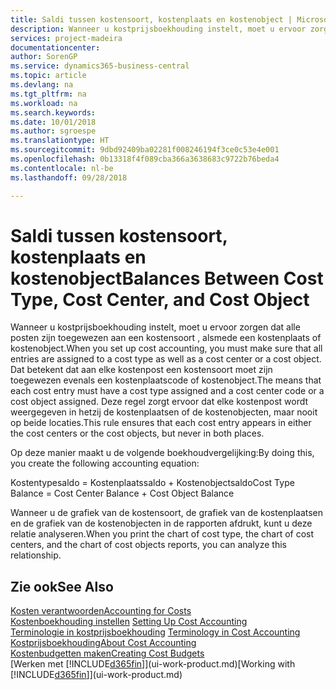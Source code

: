 ```yaml
---
title: Saldi tussen kostensoort, kostenplaats en kostenobject | Microsoft Docs
description: Wanneer u kostprijsboekhouding instelt, moet u ervoor zorgen dat alle posten zijn toegewezen aan een kostensoort , alsmede een kostenplaats of kostenobject. Dat betekent dat aan elke kostenpost een kostensoort moet zijn toegewezen evenals een kostenplaatscode of kostenobject. Deze regel zorgt ervoor dat elke kostenpost wordt weergegeven in hetzij de kostenplaatsen of de kostenobjecten, maar nooit op beide locaties.
services: project-madeira
documentationcenter: 
author: SorenGP
ms.service: dynamics365-business-central
ms.topic: article
ms.devlang: na
ms.tgt_pltfrm: na
ms.workload: na
ms.search.keywords: 
ms.date: 10/01/2018
ms.author: sgroespe
ms.translationtype: HT
ms.sourcegitcommit: 9dbd92409ba02281f008246194f3ce0c53e4e001
ms.openlocfilehash: 0b13318f4f089cba366a3638683c9722b76beda4
ms.contentlocale: nl-be
ms.lasthandoff: 09/28/2018

---
```

# <a name="balances-between-cost-type-cost-center-and-cost-object"></a><span data-ttu-id="6abeb-105">Saldi tussen kostensoort, kostenplaats en kostenobject</span><span class="sxs-lookup"><span data-stu-id="6abeb-105">Balances Between Cost Type, Cost Center, and Cost Object</span></span>
<span data-ttu-id="6abeb-106">Wanneer u kostprijsboekhouding instelt, moet u ervoor zorgen dat alle posten zijn toegewezen aan een kostensoort , alsmede een kostenplaats of kostenobject.</span><span class="sxs-lookup"><span data-stu-id="6abeb-106">When you set up cost accounting, you must make sure that all entries are assigned to a cost type as well as a cost center or a cost object.</span></span> <span data-ttu-id="6abeb-107">Dat betekent dat aan elke kostenpost een kostensoort moet zijn toegewezen evenals een kostenplaatscode of kostenobject.</span><span class="sxs-lookup"><span data-stu-id="6abeb-107">The means that each cost entry must have a cost type assigned and a cost center code or a cost object assigned.</span></span> <span data-ttu-id="6abeb-108">Deze regel zorgt ervoor dat elke kostenpost wordt weergegeven in hetzij de kostenplaatsen of de kostenobjecten, maar nooit op beide locaties.</span><span class="sxs-lookup"><span data-stu-id="6abeb-108">This rule ensures that each cost entry appears in either the cost centers or the cost objects, but never in both places.</span></span>  

 <span data-ttu-id="6abeb-109">Op deze manier maakt u de volgende boekhoudvergelijking:</span><span class="sxs-lookup"><span data-stu-id="6abeb-109">By doing this, you create the following accounting equation:</span></span>  

 <span data-ttu-id="6abeb-110">Kostentypesaldo = Kostenplaatssaldo + Kostenobjectsaldo</span><span class="sxs-lookup"><span data-stu-id="6abeb-110">Cost Type Balance = Cost Center Balance + Cost Object Balance</span></span>  

 <span data-ttu-id="6abeb-111">Wanneer u de grafiek van de kostensoort, de grafiek van de kostenplaatsen en de grafiek van de kostenobjecten in de rapporten afdrukt, kunt u deze relatie analyseren.</span><span class="sxs-lookup"><span data-stu-id="6abeb-111">When you print the chart of cost type, the chart of cost centers, and the chart of cost objects reports, you can analyze this relationship.</span></span>  

## <a name="see-also"></a><span data-ttu-id="6abeb-112">Zie ook</span><span class="sxs-lookup"><span data-stu-id="6abeb-112">See Also</span></span>  
[<span data-ttu-id="6abeb-113">Kosten verantwoorden</span><span class="sxs-lookup"><span data-stu-id="6abeb-113">Accounting for Costs</span></span>](finance-manage-cost-accounting.md)  
 <span data-ttu-id="6abeb-114">[Kostenboekhouding instellen](finance-set-up-cost-accounting.md) </span><span class="sxs-lookup"><span data-stu-id="6abeb-114">[Setting Up Cost Accounting](finance-set-up-cost-accounting.md) </span></span>  
 <span data-ttu-id="6abeb-115">[Terminologie in kostprijsboekhouding](finance-terminology-in-cost-accounting.md) </span><span class="sxs-lookup"><span data-stu-id="6abeb-115">[Terminology in Cost Accounting](finance-terminology-in-cost-accounting.md) </span></span>  
 [<span data-ttu-id="6abeb-116">Kostprijsboekhouding</span><span class="sxs-lookup"><span data-stu-id="6abeb-116">About Cost Accounting</span></span>](finance-about-cost-accounting.md)  
 [<span data-ttu-id="6abeb-117">Kostenbudgetten maken</span><span class="sxs-lookup"><span data-stu-id="6abeb-117">Creating Cost Budgets</span></span>](finance-create-cost-budgets.md)  
 <span data-ttu-id="6abeb-118">[Werken met [!INCLUDE[d365fin](includes/d365fin_md.md)]](ui-work-product.md)</span><span class="sxs-lookup"><span data-stu-id="6abeb-118">[Working with [!INCLUDE[d365fin](includes/d365fin_md.md)]](ui-work-product.md)</span></span>

